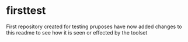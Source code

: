 # firsttest
First repository created for testing pruposes
have now added changes to this readme to see how it is seen or effected by the toolset
